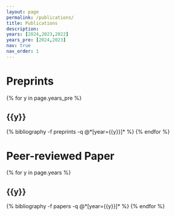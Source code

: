 ```yaml
---
layout: page
permalink: /publications/
title: Publications
description:
years: [2024,2023,2022]
years_pre: [2024,2023]
nav: true
nav_order: 1
---
```


<div class="publications">

<h1>Preprints</h1>
{% for y in page.years_pre %}
  <h2 class="year">{{y}}</h2>
  {% bibliography -f preprints -q @*[year={{y}}]* %}
{% endfor %}

<h1>Peer-reviewed Paper</h1>
{% for y in page.years %}
  <h2 class="year">{{y}}</h2>
  {% bibliography -f papers -q @*[year={{y}}]* %}
{% endfor %}

</div>
